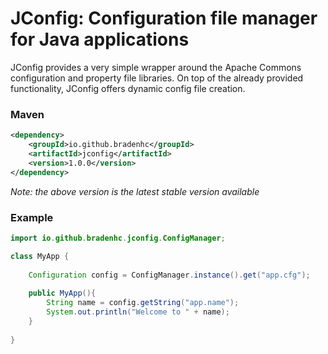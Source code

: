 # JConfig: Configuration file manager for Java applications
JConfig provides a very simple wrapper around the Apache Commons configuration and property file libraries. On top of the already provided functionality, JConfig offers dynamic config file creation.


### Maven
```xml
<dependency>
    <groupId>io.github.bradenhc</groupId>
    <artifactId>jconfig</artifactId>
    <version>1.0.0</version>
</dependency>
```

*Note: the above version is the latest stable version available*

### Example
```java
import io.github.bradenhc.jconfig.ConfigManager;

class MyApp {
	
	Configuration config = ConfigManager.instance().get("app.cfg");
	
	public MyApp(){
		String name = config.getString("app.name");
		System.out.println("Welcome to " + name);
	}
	
}
```